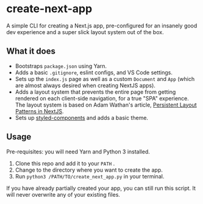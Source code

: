# create-next-app

A simple CLI for creating a Next.js app, pre-configured for an insanely
good dev experience and a super slick layout system out of the box.

## What it does

- Bootstraps `package.json` using Yarn.
- Adds a basic `.gitignore`, eslint configs, and VS Code settings.
- Sets up the `index.js` page as well as a custom `Document` and `App`
  (which are almost always desired when creating NextJS apps).
- Adds a layout system that prevents the entire page from getting
  rendered on each client-side navigation, for a true "SPA" experience.
  The layout system is based on Adam Wathan's article,
  [Persistent Layout Patterns in NextJS](https://adamwathan.me/2019/10/17/persistent-layout-patterns-in-nextjs/).
- Sets up [styled-components](https://styled-components.com/) and adds a
  basic theme.

## Usage

Pre-requisites: you will need Yarn and Python 3 installed.

1. Clone this repo and add it to your `PATH` .
2. Change to the directory where you want to create the app.
3. Run `python3 /PATH/TO/create_next_app.py` in your terminal.

If you have already partially created your app, you can still run
this script. It will never overwrite any of your existing files.
